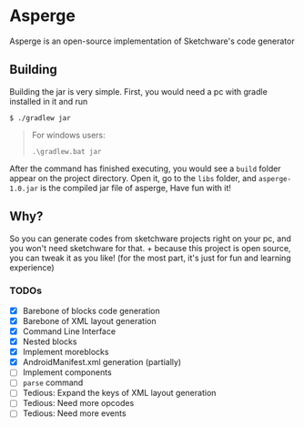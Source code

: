 # Asperge
Asperge is an open-source implementation of Sketchware's code generator

## Building
Building the jar is very simple. First, you would need a pc with gradle installed in it and run
```console
$ ./gradlew jar
```
> For windows users:
> ```
> .\gradlew.bat jar
> ```

After the command has finished executing, you would see a `build` folder appear on the project directory. Open it, go to the `libs` folder, and `asperge-1.0.jar` is the compiled jar file of asperge, Have fun with it!

## Why?
So you can generate codes from sketchware projects right on your pc, and you won't need sketchware for that. + because this project is open source, you can tweak it as you like! (for the most part, it's just for fun and learning experience)

### TODOs
 - [x] Barebone of blocks code generation
 - [x] Barebone of XML layout generation
 - [x] Command Line Interface
 - [x] Nested blocks
 - [x] Implement moreblocks
 - [x] AndroidManifest.xml generation (partially)
 - [ ] Implement components
 - [ ] `parse` command
 - [ ] Tedious: Expand the keys of XML layout generation
 - [ ] Tedious: Need more opcodes
 - [ ] Tedious: Need more events
